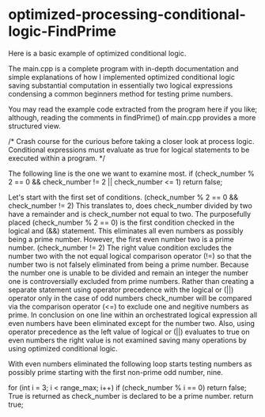 # optimized-processing-conditional-logic-FindPrime

Here is a basic example of optimized conditional logic.

The main.cpp is a complete program with in-depth documentation and simple explanations of how I implemented optimized conditional logic saving substantial computation in essentially two logical expressions condensing a common beginners method for testing prime numbers.

You may read the example code extracted from the program here if you like; although, reading the comments in findPrime() of main.cpp provides a more structured view.

/* Crash course for the curious before taking a closer look at process logic.
Conditional expressions must evaluate as true for logical statements to be
executed within a program. */

The following line is the one we want to examine most.
if (check_number % 2 == 0 && check_number != 2 || check_number <= 1) 
  return false;
	
Let's start with the first set of conditions.
(check_number % 2 == 0 && check_number != 2) This translates to, does
check_number divided by two have a remainder and is check_number not equal
to two.
The purposefully placed (check_number % 2 == 0) is the first condition checked
in the logical and (&&) statement. This eliminates all even numbers as possibly
being a prime number. However, the first even number two is a prime number.
(check_number != 2) The right value condition excludes the number two with the
not equal logical comparison operator (!=) so that the number two is not falsely
eliminated from being a prime number.
Because the number one is unable to be divided and remain an integer the number
one is controversially excluded from prime numbers. Rather than creating a
separate statement using operator precedence with the logical or (||) operator
only in the case of odd numbers check_number will be compared via the comparison
operator (<=) to exclude one and negitive numbers as prime.
In conclusion on one line within an orchestrated logical expression all even
numbers have been eliminated except for the number two. Also, using operator
precedence as the left value of logical or (||) evaluates to true on even
numbers the right value is not examined saving many operations by using
optimized conditional logic.

With even numbers eliminated the following loop starts testing numbers
as possibly prime starting with the first non-prime odd number, nine.
	
for (int i = 3; i < range_max; i++)
  if (check_number % i == 0)
    return false;
True is returned as check_number is declared to be a prime number.
  return true;
